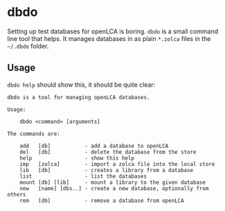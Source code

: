 # dbdo
Setting up test databases for openLCA is boring. `dbdo` is a small command line tool
that helps. It manages databases in as plain `*.zolca` files in the `~/.dbdo` folder.

## Usage

`dbdo help` should show this, it should be quite clear:

```
dbdo is a tool for managing openLCA databases.

Usage:

    dbdo <command> [arguments]

The commands are:

    add   [db]           - add a database to openLCA
    del   [db]           - delete the database from the store
    help                 - show this help
    imp   [zolca]        - import a zolca file into the local store
    lib   [db]           - creates a library from a database
    list                 - list the databases
    mount [db] [lib]     - mount a library to the given database 
    new   [name] [dbs..] - create a new database, optionally from others
    rem   [db]           - remove a database from openLCA
```
